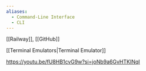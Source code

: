 ```yaml
---
aliases:
  - Command-Line Interface
  - CLI
---
```

[[Railway]], [[GitHub]]

[[Terminal Emulators|Terminal Emulator]]


https://youtu.be/fU8HB1cvG9w?si=joNb9a6GvHTKINqI